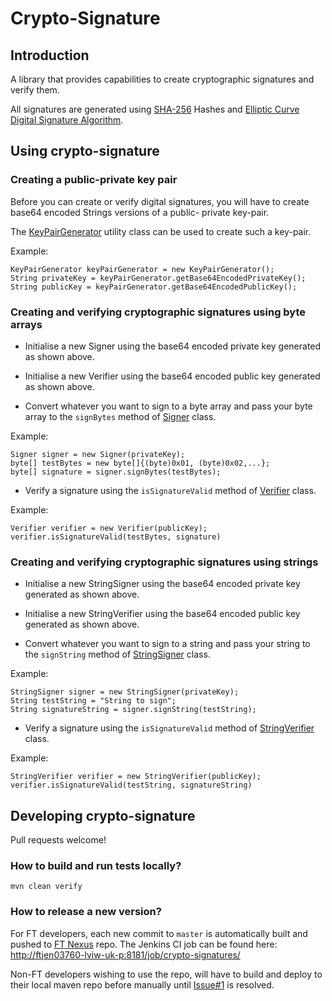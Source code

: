 # Crypto-Signature

## Introduction
A library that provides capabilities to create cryptographic signatures and verify them.   

All signatures are generated using [SHA-256](https://en.wikipedia.org/wiki/SHA-2) Hashes and 
[Elliptic Curve Digital Signature Algorithm](https://en.wikipedia.org/wiki/Elliptic_Curve_Digital_Signature_Algorithm).

## Using crypto-signature

### Creating a public-private key pair
Before you can create or verify digital signatures, you will have to create base64 encoded Strings versions of a public-
private key-pair.

The [KeyPairGenerator](src/main/java/com/ft/membership/crypto/util/KeyPairGenerator.java) utility class can be used to 
create such a key-pair.

Example:

    KeyPairGenerator keyPairGenerator = new KeyPairGenerator();
    String privateKey = keyPairGenerator.getBase64EncodedPrivateKey();
    String publicKey = keyPairGenerator.getBase64EncodedPublicKey();

### Creating and verifying cryptographic signatures using byte arrays
* Initialise a new Signer using the base64 encoded private key generated as shown above.
* Initialise a new Verifier using the base64 encoded public key generated as shown above.

* Convert whatever you want to sign to a byte array and pass your byte array to the `signBytes` method
of [Signer](src/main/java/com/ft/membership/crypto/signature/Signer.java) class.

Example:

    Signer signer = new Signer(privateKey);
    byte[] testBytes = new byte[]{(byte)0x01, (byte)0x02,...};
    byte[] signature = signer.signBytes(testBytes);
        
* Verify a signature using the `isSignatureValid` method of
[Verifier](src/main/java/com/ft/membership/crypto/signature/Verifier.java) class.

Example:

    Verifier verifier = new Verifier(publicKey);
    verifier.isSignatureValid(testBytes, signature)
        
### Creating and verifying cryptographic signatures using strings
* Initialise a new StringSigner using the base64 encoded private key generated as shown above.
* Initialise a new StringVerifier using the base64 encoded public key generated as shown above.

* Convert whatever you want to sign to a string and pass your string to the `signString` method of
[StringSigner](src/main/java/com/ft/membership/crypto/signature/StringSigner.java) class.

Example:

    StringSigner signer = new StringSigner(privateKey);
    String testString = "String to sign";
    String signatureString = signer.signString(testString);

* Verify a signature using the `isSignatureValid` method of
[StringVerifier](src/main/java/com/ft/membership/crypto/signature/StringVerifier.java) class.

Example:

    StringVerifier verifier = new StringVerifier(publicKey);
    verifier.isSignatureValid(testString, signatureString)

## Developing crypto-signature

Pull requests welcome!

### How to build and run tests locally?

    mvn clean verify

### How to release a new version?
For FT developers, each new commit to `master` is automatically built and pushed to 
[FT Nexus](http://anthill.svc.ft.com:8081/nexus/index.html#nexus-search;quick~crypto-signatures) repo.
The Jenkins CI job can be found here: [http://ftjen03760-lviw-uk-p:8181/job/crypto-signatures/](http://ftjen03760-lviw-uk-p:8181/job/crypto-signatures/)

Non-FT developers wishing to use the repo, will have to build and deploy to their local maven repo before manually until
 [Issue#1](https://github.com/Financial-Times/crypto-signatures/issues/1) is resolved.

